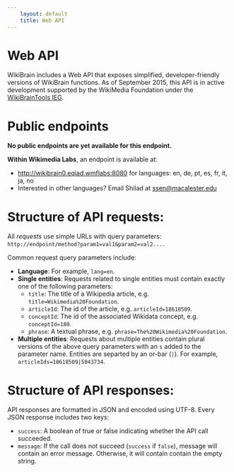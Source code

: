 ```yaml
---
    layout: default
    title: Web API
---
```

# Web API

WikiBrain includes a Web API that exposes simplified, developer-friendly versions of WikiBrain functions. 
As of September 2015, this API is in active development supported by the WikiMedia Foundation under the [WikiBrainTools IEG](https://meta.wikimedia.org/wiki/Grants:IEG/WikiBrainTools).

# Public endpoints

**No public endpoints are yet available for this endpoint.**

**Within Wikimedia Labs**, an endpoint is available  at:

* http://wikibrain0.eqiad.wmflabs:8080 for languages: en, de, pt, es, fr, it, ja, no
* Interested in other languages? Email Shilad at ssen@macalester.edu

# Structure of API requests:

All *requests* use simple URLs with query parameters:
    `http://endpoint/method?param1=val1&param2=val2...`.

Common request query parameters include:

* **Language**: For example, `lang=en`.
* **Single entities**: Requests related to single entities must contain exactly one of the following parameters:
  * `title`: The title of a Wikipedia article, e.g. `title=Wikimedia%20Foundation`.
  * `articleId`: The id of the article, e.g. `articleId=18618509`.
  * `conceptId`: The id of the associated Wikidata concept, e.g. `conceptId=180`.
  * `phrase`: A textual phrase, e.g. `phrase=The%20Wikimedia%20Foundation`.
* **Multiple entities**: Requests about multiple entities contain plural versions of the above query parameters with an `s` added to the parameter name. Entities are separted by an or-bar (`|`). For example, `articleIds=18618509|5043734`.

# Structure of API responses:

API responses are formatted in JSON and encoded using UTF-8. Every JSON response includes two keys:

 * `success`: A boolean of true or false indicating whether the API call succeeded.
 * `message`: If the call does not succeed (`success` if `false`), message will contain an error message. Otherwise, it will contain contain the empty string.


